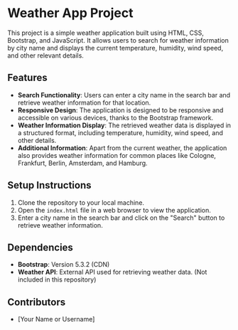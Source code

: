 # Weather App Project

This project is a simple weather application built using HTML, CSS, Bootstrap, and JavaScript. It allows users to search for weather information by city name and displays the current temperature, humidity, wind speed, and other relevant details.

## Features

- **Search Functionality**: Users can enter a city name in the search bar and retrieve weather information for that location.
- **Responsive Design**: The application is designed to be responsive and accessible on various devices, thanks to the Bootstrap framework.
- **Weather Information Display**: The retrieved weather data is displayed in a structured format, including temperature, humidity, wind speed, and other details.
- **Additional Information**: Apart from the current weather, the application also provides weather information for common places like Cologne, Frankfurt, Berlin, Amsterdam, and Hamburg.

## Setup Instructions

1. Clone the repository to your local machine.
2. Open the `index.html` file in a web browser to view the application.
3. Enter a city name in the search bar and click on the "Search" button to retrieve weather information.

## Dependencies

- **Bootstrap**: Version 5.3.2 (CDN)
- **Weather API**: External API used for retrieving weather data. (Not included in this repository)

## Contributors

- [Your Name or Username]
